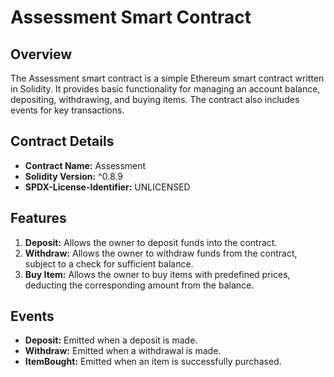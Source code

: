 # Assessment Smart Contract

## Overview

The Assessment smart contract is a simple Ethereum smart contract written in Solidity. It provides basic functionality for managing an account balance, depositing, withdrawing, and buying items. The contract also includes events for key transactions.

## Contract Details

- **Contract Name:** Assessment
- **Solidity Version:** ^0.8.9
- **SPDX-License-Identifier:** UNLICENSED

## Features

1. **Deposit:** Allows the owner to deposit funds into the contract.
2. **Withdraw:** Allows the owner to withdraw funds from the contract, subject to a check for sufficient balance.
3. **Buy Item:** Allows the owner to buy items with predefined prices, deducting the corresponding amount from the balance.

## Events

- **Deposit:** Emitted when a deposit is made.
- **Withdraw:** Emitted when a withdrawal is made.
- **ItemBought:** Emitted when an item is successfully purchased.
